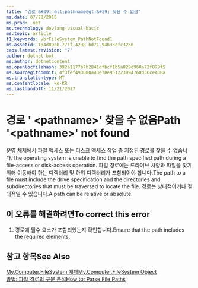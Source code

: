 ```yaml
---
title: "경로 &#39; &lt;pathname&gt;&#39; 찾을 수 없음"
ms.date: 07/20/2015
ms.prod: .net
ms.technology: devlang-visual-basic
ms.topic: article
f1_keywords: vbrFileSystem_PathNotFound1
ms.assetid: 184d09ab-771f-4298-bd71-94b33efc325b
caps.latest.revision: "7"
author: dotnet-bot
ms.author: dotnetcontent
ms.openlocfilehash: 392a1177b7b2841dfbcf1b5a029d960a72f879f5
ms.sourcegitcommit: 4f3fef493080a43e70e951223894768d36ce430a
ms.translationtype: MT
ms.contentlocale: ko-KR
ms.lasthandoff: 11/21/2017
---
```

# <a name="path-39ltpathnamegt39-not-found"></a><span data-ttu-id="8d02e-102">경로 &#39; &lt;pathname&gt;&#39; 찾을 수 없음</span><span class="sxs-lookup"><span data-stu-id="8d02e-102">Path &#39;&lt;pathname&gt;&#39; not found</span></span>
<span data-ttu-id="8d02e-103">운영 체제에서 파일 액세스 또는 디스크 액세스 작업 중 지정된 경로를 찾을 수 없습니다.</span><span class="sxs-lookup"><span data-stu-id="8d02e-103">The operating system is unable to find the path specified path during a file-access or disk-access operation.</span></span> <span data-ttu-id="8d02e-104">파일 경로에는 드라이브 사양과 파일을 찾기 위해 이동해야 하는 디렉터리 및 하위 디렉터리가 포함되어야 합니다.</span><span class="sxs-lookup"><span data-stu-id="8d02e-104">The path to a file must include the drive specification and the directories and subdirectories that must be traversed to locate the file.</span></span> <span data-ttu-id="8d02e-105">경로는 상대적이거나 절대적일 수 있습니다.</span><span class="sxs-lookup"><span data-stu-id="8d02e-105">A path can be relative or absolute.</span></span>  
  
## <a name="to-correct-this-error"></a><span data-ttu-id="8d02e-106">이 오류를 해결하려면</span><span class="sxs-lookup"><span data-stu-id="8d02e-106">To correct this error</span></span>  
  
1.  <span data-ttu-id="8d02e-107">경로에 필수 요소가 포함되었는지 확인합니다.</span><span class="sxs-lookup"><span data-stu-id="8d02e-107">Ensure that the path includes the required elements.</span></span>  
  
## <a name="see-also"></a><span data-ttu-id="8d02e-108">참고 항목</span><span class="sxs-lookup"><span data-stu-id="8d02e-108">See Also</span></span>  
 [<span data-ttu-id="8d02e-109">My.Computer.FileSystem 개체</span><span class="sxs-lookup"><span data-stu-id="8d02e-109">My.Computer.FileSystem Object</span></span>](../../visual-basic/language-reference/objects/my-computer-filesystem-object.md)  
 [<span data-ttu-id="8d02e-110">방법: 파일 경로의 구문 분석</span><span class="sxs-lookup"><span data-stu-id="8d02e-110">How to: Parse File Paths</span></span>](../../visual-basic/developing-apps/programming/drives-directories-files/how-to-parse-file-paths.md)
